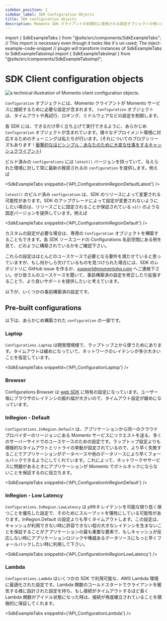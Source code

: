 ```yaml
---
sidebar_position: 2
sidebar_label: SDK Configuration Objects
title: SDK configuration objects
description: Momento SDK クライアントの初期化に使用される設定オブジェクトの使い方
---
```


import { SdkExampleTabs } from "@site/src/components/SdkExampleTabs";
// This import is necessary even though it looks like it's un-used; The inject-example-code-snippet
// plugin will transform instances of SdkExampleTabs to SdkExampleTabsImpl
import { SdkExampleTabsImpl } from "@site/src/components/SdkExampleTabsImpl";

# SDK Client configuration objects

![a technical illustration of Momento client configuration objects.](@site/static/img/client-configurations.jpg)

`Configuration` オブジェクトには、Momento クライアントが Momento サービスに接続するために必要な設定が含まれます。
`Configuration` オブジェクトは、タイムアウトや再試行、ロギング、ミドルウェアなどの設定を制御します。

各 SDK には、できるだけ早く立ち上げて実行できるように、あらかじめ `Configuration` オブジェクトが含まれています。様々なデプロイメント環境に対応するためのチューニングは私たちが行います。(それについてのブログシリーズもあります！[衝撃的なほどシンプル：あなたのために大変な仕事をするキャッシュクライアント](https://www.gomomento.com/blog/shockingly-simple-cache-clients-that-do-the-hard-work-for-you))

ビルド済みの `configurations` には `latest()` バージョンを持っていて、与えられた環境に対して常に最新の推奨されるの `configuration` を提供します。例えば

<SdkExampleTabs snippetId={'API_ConfigurationInRegionDefaultLatest'} />

`latest()` のビルド済み `configuration` は、SDK のリリースによって変更される可能性があります。SDK のアップグレードによって設定が変更されないようにしたい場合は、リリースごとに固定されることが保証されている `v1()` のような固定バージョンを提供しています。例えば

<SdkExampleTabs snippetId={'API_ConfigurationInRegionDefault'} />

カスタムの設定が必要な場合は、専用の `Configuration` オブジェクトを構築することもできます。各 SDK ソースコードの Configurations 名前空間にある例を見て、どのように構築されているかをご確認下さい。

これらの設定はほとんどのユースケースで必要となる要件を満たせていると思っていますが、もし何かしら欠けているものを見つけられた場合には、SDK のレポジトリに GitHub issue を作るか、support@momentohq.com へご連絡下さい。ぜひ皆さんのユースケースを聞いて、事前構築済の設定を修正したり拡張することで、より良いサポートを提供したいと考えています。

以下が、いくつかの事前構築済の設定です。

## Pre-built configurations

以下は、あらかじめ構築された `configuration` の一部です。

### Laptop

`Configurations.Laptop` は開発環境様で、ラップトップ上から使うためにあります。タイムアウトは緩めになっていて、ネットワークのレイテンシが多少大きいことを仮定しています。

<SdkExampleTabs snippetId={'API_ConfigurationLaptop'} />

### Browser

Configurations.Browser は [web SDK](./../sdks/web/index.md) に特有の設定になっています。ユーザー毎にブラウザのレイテンシの振れ幅が大きいので、タイムアウト設定が緩めになっています。

### InRegion - Default

`Configurations.InRegion.Default` は、アプリケーションから同一のクラウドプロバイダーのリージョンにある Momento サービスにリクエストを送る、多くのサーバーサイドでのユースケースのための設定です。ラップトップ設定よりも積極的なタイムアウトとリトライの挙動が設定されているので、より早く失敗することでアプリケーションがデータベースや他のデータソースにより早くフォールバックできるようにしてくれています。これによって、ネットワークやサービスに問題があるときにアプリケーションが Momento でボトルネックにならないことを保証するのに役立ちます。

<SdkExampleTabs snippetId={'API_ConfigurationInRegionDefault'} />

### InRegion - Low Latency

`Configurations.InRegion.LowLatency` は p99.9 レイテンシを可能な限り低く保つことを優先した設定で、そのためにスループットを犠牲にしている可能性があります。InRegion.Default の設定よりも早くタイムアウトします。この設定は、キャッシュが利用できない時に許容できない程の大きなレイテンシを生まないことを保証することがアプリケーションの最も重要な要素で、もしキャッシュが反応しない時にアプリケーションロジックや権威あるデータソースにもっと早くフォールバックしたい時に利用して下さい。

<SdkExampleTabs snippetId={'API_ConfigurationInRegionLowLatency'} />

### Lambda

`Configurations.Lambda` はいくつかの SDK で利用可能な、AWS Lambda 環境に最適化された設定です。Lambda 関数のコールドスタートでクライアントを暖気する様に設計された設定を持ち、もし接続がタイムアウトするほど長く Lambda 関数がアイドル状態になった時は、接続が再度確立されていることを積極的に保証してくれます。

<SdkExampleTabs snippetId={'API_ConfigurationLambda'} />
